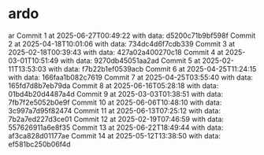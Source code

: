 # ardo
ar
Commit 1 at 2025-06-27T00:49:22 with data: d5200c71b9bf598f
Commit 2 at 2025-04-18T10:01:06 with data: 734dc4d6f7cdb339
Commit 3 at 2025-02-18T00:39:43 with data: 427a02a400270c18
Commit 4 at 2025-03-01T10:51:49 with data: 9270db45051aa2ad
Commit 5 at 2025-02-11T13:53:03 with data: f7b22b1ef0539acb
Commit 6 at 2025-04-25T11:24:15 with data: 166faa1b082c7619
Commit 7 at 2025-04-25T03:55:40 with data: 165fd7d8b7eb79da
Commit 8 at 2025-06-16T05:28:18 with data: 01bd4b20d4487a4d
Commit 9 at 2025-03-03T01:38:51 with data: 7fb7f2e5052b0e9f
Commit 10 at 2025-06-06T10:48:10 with data: 3c997a7d95f82474
Commit 11 at 2025-06-13T07:25:12 with data: 7b2a7ed227d3ce01
Commit 12 at 2025-02-19T07:46:59 with data: 557626911a6e8f35
Commit 13 at 2025-06-22T18:49:44 with data: af3ca828d01177ae
Commit 14 at 2025-05-12T13:38:50 with data: ef581bc250b06f4d
